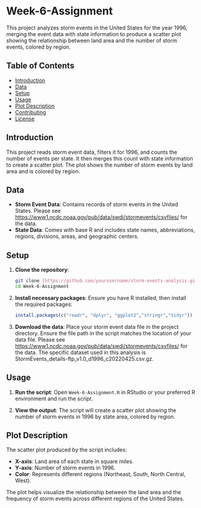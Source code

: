 # Week-6-Assignment

This project analyzes storm events in the United States for the year 1996, merging the event data with state information to produce a scatter plot showing the relationship between land area and the number of storm events, colored by region.

## Table of Contents

- [Introduction](#introduction)
- [Data](#data)
- [Setup](#setup)
- [Usage](#usage)
- [Plot Description](#plot-description)
- [Contributing](#contributing)
- [License](#license)

## Introduction

This project reads storm event data, filters it for 1996, and counts the number of events per state. It then merges this count with state information to create a scatter plot. The plot shows the number of storm events by land area and is colored by region.

## Data

- **Storm Event Data**: Contains records of storm events in the United States. Please see https://www1.ncdc.noaa.gov/pub/data/swdi/stormevents/csvfiles/ for the data. 
- **State Data**: Comes with base R and includes state names, abbreviations, regions, divisions, areas, and geographic centers.

## Setup

1. **Clone the repository**:
    ```sh
    git clone [https://github.com/yourusername/storm-events-analysis.git](https://github.com/yingyingli1111/Week-6-Assignment/tree/main)
    cd Week-6-Assignment
    ```

2. **Install necessary packages**:
    Ensure you have R installed, then install the required packages:
    ```r
    install.packages(c("readr", "dplyr", "ggplot2","stringr","tidyr"))
    ```

3. **Download the data**:
    Place your storm event data file in the project directory. Ensure the file path in the script matches the location of your data file. Please see https://www1.ncdc.noaa.gov/pub/data/swdi/stormevents/csvfiles/ for the data. The specific dataset used in this analysis is StormEvents_details-ftp_v1.0_d1996_c20220425.csv.gz. 

## Usage

1. **Run the script**:
    Open `Week-6-Assignment.R` in RStudio or your preferred R environment and run the script.

2. **View the output**:
    The script will create a scatter plot showing the number of storm events in 1996 by state area, colored by region.

## Plot Description

The scatter plot produced by the script includes:
- **X-axis**: Land area of each state in square miles.
- **Y-axis**: Number of storm events in 1996.
- **Color**: Represents different regions (Northeast, South, North Central, West).

The plot helps visualize the relationship between the land area and the frequency of storm events across different regions of the United States.

